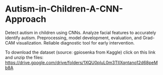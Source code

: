 # Autism-in-Children-A-CNN-Approach
Detect autism in children using CNNs. Analyze facial features to accurately identify autism. Preprocessing, model development, evaluation, and Grad-CAM visualization. Reliable diagnostic tool for early intervention.

To download the dataset (source: gpiosenka from Kaggle) click on this link and unzip the files:
https://drive.google.com/drive/folders/1XQU0pluL0m3TIlXqntano12d68peMb8A
